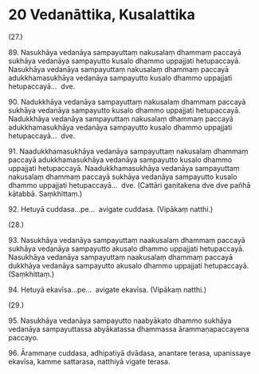 

# 20 Vedanāttika, Kusalattika


(27.)

89\. Nasukhāya vedanāya sampayuttaṃ nakusalaṃ dhammaṃ paccayā sukhāya vedanāya sampayutto kusalo dhammo uppajjati hetupaccayā. Nasukhāya vedanāya sampayuttaṃ nakusalaṃ dhammaṃ paccayā adukkhamasukhāya vedanāya sampayutto kusalo dhammo uppajjati hetupaccayā…  dve.

90\. Nadukkhāya vedanāya sampayuttaṃ nakusalaṃ dhammaṃ paccayā sukhāya vedanāya sampayutto kusalo dhammo uppajjati hetupaccayā. Nadukkhāya vedanāya sampayuttaṃ nakusalaṃ dhammaṃ paccayā adukkhamasukhāya vedanāya sampayutto kusalo dhammo uppajjati hetupaccayā…  dve.

91\. Naadukkhamasukhāya vedanāya sampayuttaṃ nakusalaṃ dhammaṃ paccayā adukkhamasukhāya vedanāya sampayutto kusalo dhammo uppajjati hetupaccayā. Naadukkhamasukhāya vedanāya sampayuttaṃ nakusalaṃ dhammaṃ paccayā sukhāya vedanāya sampayutto kusalo dhammo uppajjati hetupaccayā…  dve. (Cattāri gaṇitakena dve dve pañhā kātabbā. Saṃkhittaṃ.)

92\. Hetuyā cuddasa…pe…  avigate cuddasa. (Vipākaṃ natthi.)

(28.)

93\. Nasukhāya vedanāya sampayuttaṃ naakusalaṃ dhammaṃ paccayā sukhāya vedanāya sampayutto akusalo dhammo uppajjati hetupaccayā. Nasukhāya vedanāya sampayuttaṃ naakusalaṃ dhammaṃ paccayā dukkhāya vedanāya sampayutto akusalo dhammo uppajjati hetupaccayā. (Saṃkhittaṃ.)

94\. Hetuyā ekavīsa…pe…  avigate ekavīsa. (Vipākaṃ natthi.)

(29.)

95\. Nasukhāya vedanāya sampayutto naabyākato dhammo sukhāya vedanāya sampayuttassa abyākatassa dhammassa ārammaṇapaccayena paccayo.

96\. Ārammaṇe cuddasa, adhipatiyā dvādasa, anantare terasa, upanissaye ekavīsa, kamme sattarasa, natthiyā vigate terasa.



